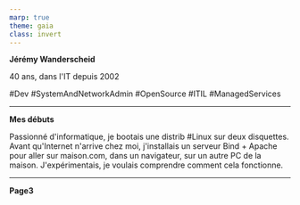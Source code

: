 ```yaml
---
marp: true
theme: gaia
class: invert
---
```

<!-- paginate: true -->

**Jérémy Wanderscheid**

40 ans, dans l'IT depuis 2002

#Dev #SystemAndNetworkAdmin #OpenSource #ITIL #ManagedServices 

---
**Mes débuts**

Passionné d'informatique, je bootais une distrib #Linux sur deux disquettes. Avant qu'Internet n'arrive chez moi, j'installais un serveur Bind + Apache pour aller sur maison.com, dans un navigateur, sur un autre PC de la maison. J'expérimentais, je voulais comprendre comment cela fonctionne.

---
**Page3**
